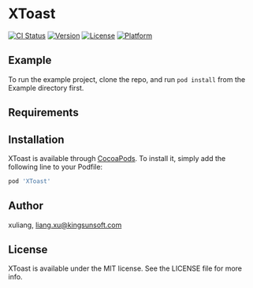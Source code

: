 # XToast

[![CI Status](https://img.shields.io/travis/xuliang/XToast.svg?style=flat)](https://travis-ci.org/xuliang/XToast)
[![Version](https://img.shields.io/cocoapods/v/XToast.svg?style=flat)](https://cocoapods.org/pods/XToast)
[![License](https://img.shields.io/cocoapods/l/XToast.svg?style=flat)](https://cocoapods.org/pods/XToast)
[![Platform](https://img.shields.io/cocoapods/p/XToast.svg?style=flat)](https://cocoapods.org/pods/XToast)

## Example

To run the example project, clone the repo, and run `pod install` from the Example directory first.

## Requirements

## Installation

XToast is available through [CocoaPods](https://cocoapods.org). To install
it, simply add the following line to your Podfile:

```ruby
pod 'XToast'
```

## Author

xuliang, liang.xu@kingsunsoft.com

## License

XToast is available under the MIT license. See the LICENSE file for more info.
